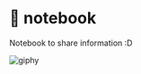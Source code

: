 # 📒 notebook 
Notebook to share information :D

![giphy](https://github.com/merTaner/notebook/assets/72790004/4668d513-6252-4e15-86cf-19da8da317f7)
